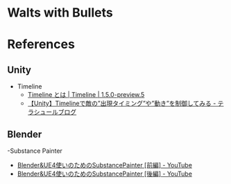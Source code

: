 # Walts with Bullets

# References

## Unity

- Timeline
  - [Timeline とは | Timeline | 1.5.0-preview.5](https://docs.unity3d.com/ja/Packages/com.unity.timeline@1.5/manual/index.html)
  - [【Unity】Timelineで敵の”出現タイミング”や”動き”を制御してみる - テラシュールブログ](https://tsubakit1.hateblo.jp/entry/2017/12/04/115255)

## Blender

-Substance Painter
  - [Blender&UE4使いのためのSubstancePainter [前編] - YouTube](https://www.youtube.com/watch?v=eYEpNf_ij9g)
  - [Blender&UE4使いのためのSubstancePainter [後編] - YouTube](https://www.youtube.com/watch?v=7AlW4sk6GDw)
